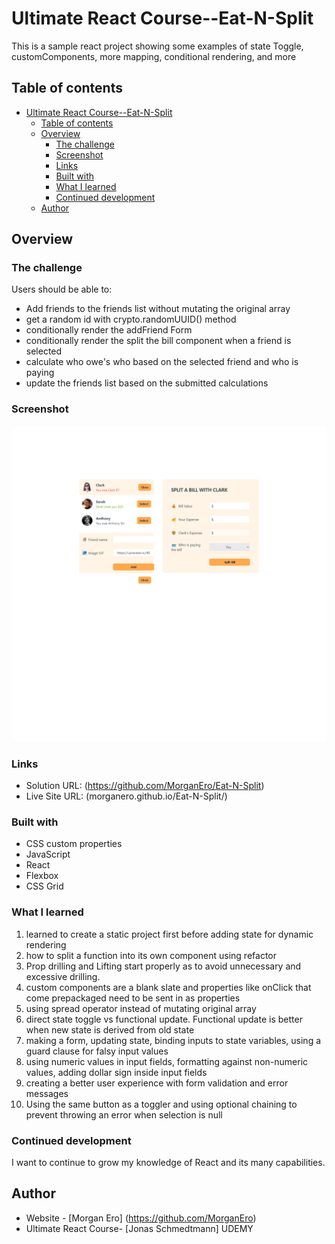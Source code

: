 # Ultimate React Course--Eat-N-Split

This is a sample react project showing some examples of state Toggle, customComponents, more mapping, conditional rendering, and more

## Table of contents

- [Ultimate React Course--Eat-N-Split](#ultimate-react-course--eat-n-split)
  - [Table of contents](#table-of-contents)
  - [Overview](#overview)
    - [The challenge](#the-challenge)
    - [Screenshot](#screenshot)
    - [Links](#links)
    - [Built with](#built-with)
    - [What I learned](#what-i-learned)
    - [Continued development](#continued-development)
  - [Author](#author)

## Overview

### The challenge

Users should be able to:

- Add friends to the friends list without mutating the original array
- get a random id with crypto.randomUUID() method
- conditionally render the addFriend Form
- conditionally render the split the bill component when a friend is selected
- calculate who owe's who based on the selected friend and who is paying
- update the friends list based on the submitted calculations

### Screenshot

![](/src/Screen%20Shot%202024-07-08%20at%2019.14.43.png)

### Links

- Solution URL: (https://github.com/MorganEro/Eat-N-Split)
- Live Site URL: (morganero.github.io/Eat-N-Split/)

### Built with

- CSS custom properties
- JavaScript
- React
- Flexbox
- CSS Grid

### What I learned

1. learned to create a static project first before adding state for dynamic rendering
2. how to split a function into its own component using refactor
3. Prop drilling and Lifting start properly as to avoid unnecessary and excessive drilling.
4. custom components are a blank slate and properties like onClick that come prepackaged need to be sent in as properties
5. using spread operator instead of mutating original array
6. direct state toggle vs functional update. Functional update is better when new state is derived from old state
7. making a form, updating state, binding inputs to state variables, using a guard clause for falsy input values
8. using numeric values in input fields, formatting against non-numeric values, adding dollar sign inside input fields
9. creating a better user experience with form validation and error messages
10. Using the same button as a toggler and using optional chaining to prevent throwing an error when selection is null

### Continued development

I want to continue to grow my knowledge of React and its many capabilities.

## Author

- Website - [Morgan Ero] (https://github.com/MorganEro)
- Ultimate React Course- [Jonas Schmedtmann] UDEMY
